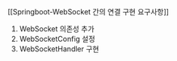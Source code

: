 [[Springboot-WebSocket 간의 연결 구현 요구사항]]

1. WebSocket 의존성 추가
2. WebSocketConfig 설정
3. WebSocketHandler 구현